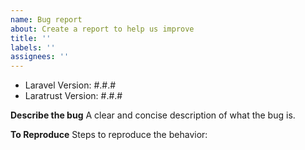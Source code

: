 ```yaml
---
name: Bug report
about: Create a report to help us improve
title: ''
labels: ''
assignees: ''
---
```


<!--
    Before posting this issue, please read the troubleshooting section in the docs (https://laratrust.santigarcor.me/).

    If you have a question, you don't need to provide any data shown below.

    Important:
    If you made changes to your database directly and the changes aren't reflected in your app, please clear your application cache.
-->

- Laravel Version: #.#.#
- Laratrust Version: #.#.#

**Describe the bug**
A clear and concise description of what the bug is.

**To Reproduce**
Steps to reproduce the behavior: